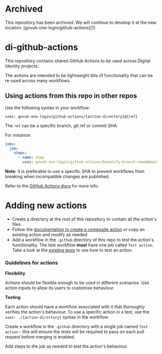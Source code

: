 # Archived

This repository has been archived. We will continue to develop it at the new location: [govuk-one-login/github-actions][1]

# di-github-actions

This repository contains shared GitHub Actions to be used across Digital Identity projects.

The actions are intended to be lightweight bits of functionality that can be re-used across many workflows.

## Using actions from this repo in other repos

Use the following syntax in your workflow:

`uses: govuk-one-login/github-actions/{action-directory}@{ref}`

The `ref` can be a specific branch, git ref or commit SHA.

For instance:

```yaml
jobs:
  job:
    steps:
      - name: Step
        uses: govuk-one-login/github-actions/beautify-branch-name@main
```

**Note:** It is preferable to use a specific SHA to prevent workflows from breaking when incompatible changes are
published.

Refer to
the [GitHub Actions docs](https://docs.github.com/en/actions/using-workflows/workflow-syntax-for-github-actions#jobsjob_idstepsuses)
for more info.

# Adding new actions

- Create a directory at the root of this repository to contain all the action's files
- Follow
  the [documentation to create a composite action](https://docs.github.com/en/actions/creating-actions/creating-a-composite-action)
  or copy an existing action and modify as needed
- Add a workflow in the `.github` directory of this repo to test the action's functionality. The test workflow **must**
  have one job called `Test action`. Take a look at the [existing tests](.github/workflows) to see how to test an
  action.

### Guidelines for actions

**Flexibility**

Actions should be flexible enough to be used in different scenarios. Use action inputs to allow its users to customise
behaviour.

**Testing**

Each action should have a workflow associated with it that thoroughly verifies the action's behaviour. To use a specific
action in a test, use the `uses: ./{action-directory}` syntax in the workflow.

Create a workflow in the `.github` directory with a single job named `Test action` - this will ensure the tests will be
required to pass on each pull request before merging is enabled.

Add steps to the job as needed to test the action's behaviour.
